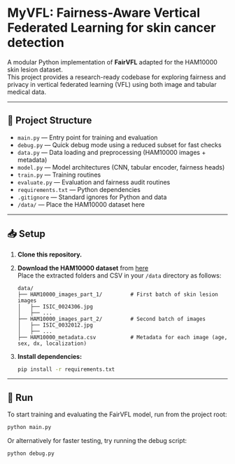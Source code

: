 # MyVFL: Fairness-Aware Vertical Federated Learning for skin cancer detection

A modular Python implementation of **FairVFL** adapted for the HAM10000 skin lesion dataset.  
This project provides a research-ready codebase for exploring fairness and privacy in vertical federated learning (VFL) using both image and tabular medical data.

---

## 📂 Project Structure

- `main.py` — Entry point for training and evaluation  
- `debug.py` — Quick debug mode using a reduced subset for fast checks  
- `data.py` — Data loading and preprocessing (HAM10000 images + metadata)  
- `model.py` — Model architectures (CNN, tabular encoder, fairness heads)  
- `train.py` — Training routines  
- `evaluate.py` — Evaluation and fairness audit routines  
- `requirements.txt` — Python dependencies  
- `.gitignore` — Standard ignores for Python and data  
- `/data/` — Place the HAM10000 dataset here

---

## 📥 Setup

1. **Clone this repository.**

2. **Download the HAM10000 dataset** from [here](https://www.kaggle.com/datasets/kmader/skin-cancer-mnist-ham10000)  
   Place the extracted folders and CSV in your `/data` directory as follows:

    ```
    data/
    ├── HAM10000_images_part_1/         # First batch of skin lesion images
    │   ├── ISIC_0024306.jpg
    │   ├── ...
    ├── HAM10000_images_part_2/         # Second batch of images
    │   ├── ISIC_0032012.jpg
    │   ├── ...
    ├── HAM10000_metadata.csv           # Metadata for each image (age, sex, dx, localization)
    ```


3. **Install dependencies:**

    ```bash
    pip install -r requirements.txt
    ```

---

## 🚀 Run

To start training and evaluating the FairVFL model, run from the project root:

```bash
python main.py
```
Or alternatively for faster testing, try running the debug script:

```bash
python debug.py
```